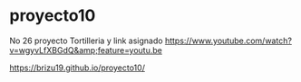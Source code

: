 # proyecto10
No 26 proyecto Tortilleria  y link asignado https://www.youtube.com/watch?v=wgyvLfXBGdQ&amp;feature=youtu.be

https://brizu19.github.io/proyecto10/
